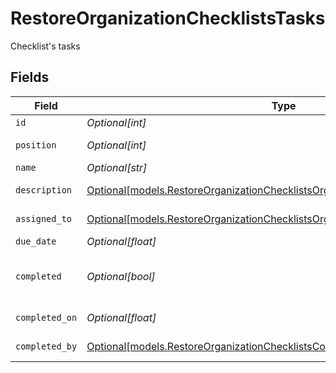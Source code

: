 # RestoreOrganizationChecklistsTasks

Checklist's tasks


## Fields

| Field                                                                                                                                                          | Type                                                                                                                                                           | Required                                                                                                                                                       | Description                                                                                                                                                    |
| -------------------------------------------------------------------------------------------------------------------------------------------------------------- | -------------------------------------------------------------------------------------------------------------------------------------------------------------- | -------------------------------------------------------------------------------------------------------------------------------------------------------------- | -------------------------------------------------------------------------------------------------------------------------------------------------------------- |
| `id`                                                                                                                                                           | *Optional[int]*                                                                                                                                                | :heavy_minus_sign:                                                                                                                                             | Identifier                                                                                                                                                     |
| `position`                                                                                                                                                     | *Optional[int]*                                                                                                                                                | :heavy_minus_sign:                                                                                                                                             | Position of the task                                                                                                                                           |
| `name`                                                                                                                                                         | *Optional[str]*                                                                                                                                                | :heavy_minus_sign:                                                                                                                                             | Task name                                                                                                                                                      |
| `description`                                                                                                                                                  | [Optional[models.RestoreOrganizationChecklistsOrganizationChecklistsDescription]](../models/restoreorganizationchecklistsorganizationchecklistsdescription.md) | :heavy_minus_sign:                                                                                                                                             | Task description                                                                                                                                               |
| `assigned_to`                                                                                                                                                  | [Optional[models.RestoreOrganizationChecklistsOrganizationChecklistsAssignedTo]](../models/restoreorganizationchecklistsorganizationchecklistsassignedto.md)   | :heavy_minus_sign:                                                                                                                                             | Archive by user                                                                                                                                                |
| `due_date`                                                                                                                                                     | *Optional[float]*                                                                                                                                              | :heavy_minus_sign:                                                                                                                                             | Due date                                                                                                                                                       |
| `completed`                                                                                                                                                    | *Optional[bool]*                                                                                                                                               | :heavy_minus_sign:                                                                                                                                             | Indicates if the checklist is completed                                                                                                                        |
| `completed_on`                                                                                                                                                 | *Optional[float]*                                                                                                                                              | :heavy_minus_sign:                                                                                                                                             | Date of completion                                                                                                                                             |
| `completed_by`                                                                                                                                                 | [Optional[models.RestoreOrganizationChecklistsCompletedBy]](../models/restoreorganizationchecklistscompletedby.md)                                             | :heavy_minus_sign:                                                                                                                                             | Archive by user                                                                                                                                                |